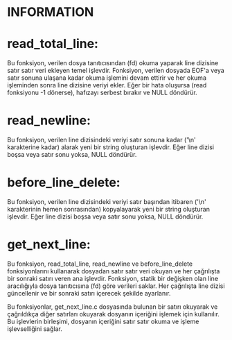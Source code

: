 # INFORMATION

# read_total_line:
 Bu fonksiyon, verilen dosya tanıtıcısından (fd) okuma yaparak line dizisine satır satır veri ekleyen temel işlevdir. Fonksiyon, verilen dosyada EOF'a veya satır sonuna ulaşana kadar okuma işlemini devam ettirir ve her okuma işleminden sonra line dizisine veriyi ekler. Eğer bir hata oluşursa (read fonksiyonu -1 dönerse), hafızayı serbest bırakır ve NULL döndürür.

# read_newline:
 Bu fonksiyon, verilen line dizisindeki veriyi satır sonuna kadar ('\n' karakterine kadar) alarak yeni bir string oluşturan işlevdir. Eğer line dizisi boşsa veya satır sonu yoksa, NULL döndürür.

# before_line_delete:
 Bu fonksiyon, verilen line dizisindeki veriyi satır başından itibaren ('\n' karakterinin hemen sonrasından) kopyalayarak yeni bir string oluşturan işlevdir. Eğer line dizisi boşsa veya satır sonu yoksa, NULL döndürür.

# get_next_line:
 Bu fonksiyon, read_total_line, read_newline ve before_line_delete fonksiyonlarını kullanarak dosyadan satır satır veri okuyan ve her çağrılışta bir sonraki satırı veren ana işlevdir. Fonksiyon, statik bir değişken olan line aracılığıyla dosya tanıtıcısına (fd) göre verileri saklar. Her çağrılışta line dizisi güncellenir ve bir sonraki satırı içerecek şekilde ayarlanır.

Bu fonksiyonlar, get_next_line.c dosyasında bulunan bir satırı okuyarak ve çağrıldıkça diğer satırları okuyarak dosyanın içeriğini işlemek için kullanılır. Bu işlevlerin birleşimi, dosyanın içeriğini satır satır okuma ve işleme işlevselliğini sağlar.
